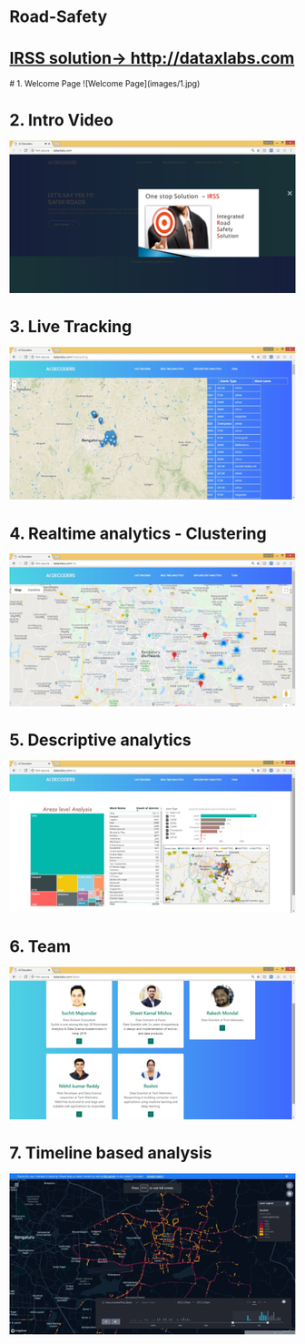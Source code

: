 # Road-Safety
<h1>
<a href='http://dataxlabs.com'>IRSS solution-> http://dataxlabs.com</a>
</h1>
# 1. Welcome Page
![Welcome Page](images/1.jpg)

# 2. Intro Video
![Intro Video](images/2.jpg)

# 3. Live Tracking
![Live Tracking](images/3.jpg)

# 4. Realtime analytics - Clustering
![Realtime analytics](images/4.jpg)

# 5. Descriptive analytics
![Descriptive analytics](images/5.jpg)

# 6. Team
![Team](images/6.jpg)

# 7. Timeline based analysis
![Timeline based analysis](images/7.jpg)
